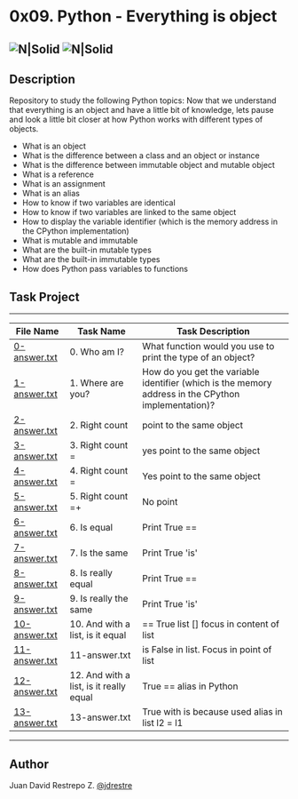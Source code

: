 # 0x09. Python - Everything is object

![N|Solid](https://www.holbertonschool.com/holberton-logo.png) ![N|Solid](https://intranet.hbtn.io/assets/holberton-logo-coral-27055cb2f875eb10bf3b3942e52a24581bc0667695bdc856d4f08b469b678000.png)
---

## Description
Repository to study the following Python topics: Now that we understand that everything is an object and have a little bit of knowledge, lets pause and look a little bit closer at how Python works with different types of objects.

- What is an object
- What is the difference between a class and an object or instance
- What is the difference between immutable object and mutable object
- What is a reference
- What is an assignment
- What is an alias
- How to know if two variables are identical
- How to know if two variables are linked to the same object
- How to display the variable identifier (which is the memory address in the CPython implementation)
- What is mutable and immutable
- What are the built-in mutable types
- What are the built-in immutable types
- How does Python pass variables to functions

## Task Project
---
File Name|Task Name|Task Description
---|---|---
[0-answer.txt](https://github.com/jdrestre/holbertonschool-higher_level_programming/blob/master/0x09-python-everything_is_object/0-answer.txt)|0. Who am I?|What function would you use to print the type of an object?
[1-answer.txt](https://github.com/jdrestre/holbertonschool-higher_level_programming/blob/master/0x09-python-everything_is_object/1-answer.txt)|1. Where are you?|How do you get the variable identifier (which is the memory address in the CPython implementation)?
[2-answer.txt](https://github.com/jdrestre/holbertonschool-higher_level_programming/blob/master/0x09-python-everything_is_object/2-answer.txt)|2. Right count |point to the same object
[3-answer.txt](https://github.com/jdrestre/holbertonschool-higher_level_programming/blob/master/0x09-python-everything_is_object/3-answer.txt)|3. Right count =|yes point to the same object
[4-answer.txt](https://github.com/jdrestre/holbertonschool-higher_level_programming/blob/master/0x09-python-everything_is_object/4-answer.txt)|4. Right count =|Yes point to the same object
[5-answer.txt](https://github.com/jdrestre/holbertonschool-higher_level_programming/blob/master/0x09-python-everything_is_object/5-answer.txt)|5. Right count =+|No point
[6-answer.txt](https://github.com/jdrestre/holbertonschool-higher_level_programming/blob/master/0x09-python-everything_is_object/6-answer.txt)|6. Is equal|Print True ==
[7-answer.txt](https://github.com/jdrestre/holbertonschool-higher_level_programming/blob/master/0x09-python-everything_is_object/7-answer.txt)|7. Is the same|Print True 'is'
[8-answer.txt](https://github.com/jdrestre/holbertonschool-higher_level_programming/blob/master/0x09-python-everything_is_object/8-answer.txt)|8. Is really equal|Print True ==
[9-answer.txt](https://github.com/jdrestre/holbertonschool-higher_level_programming/blob/master/0x09-python-everything_is_object/9-answer.txt)|9. Is really the same|Print True 'is'
[10-answer.txt](https://github.com/jdrestre/holbertonschool-higher_level_programming/blob/master/0x09-python-everything_is_object/10-answer.txt)|10. And with a list, is it equal|== True list [] focus in content of list
[11-answer.txt](https://github.com/jdrestre/holbertonschool-higher_level_programming/blob/master/0x09-python-everything_is_object/11-answer.txt)|11-answer.txt|is False in list. Focus in point of list
[12-answer.txt](https://github.com/jdrestre/holbertonschool-higher_level_programming/blob/master/0x09-python-everything_is_object/12-answer.txt)|12. And with a list, is it really equal|True == alias in Python
[13-answer.txt](https://github.com/jdrestre/holbertonschool-higher_level_programming/blob/master/0x09-python-everything_is_object/13-answer.txt)|13-answer.txt|True with is because used alias in list l2 = l1 


---
## Author

Juan David Restrepo Z. [@jdrestre](https://twitter.com/jdrestre)